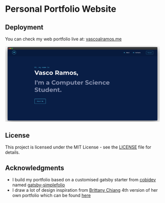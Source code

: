 # Personal Portfolio Website

## Deployment

You can check my web portfolio live at: [vascoalramos.me](https://vascoalramos.me)

![Portfolio Thumbnail](thumbnail.png)


## License

This project is licensed under the MIT License - see the [LICENSE](LICENSE) file for details.

## Acknowledgments

* I build my portfolio based on a customised gatsby starter from [cobidev](https://github.com/cobidev) named [gatsby-simplefolio](https://github.com/cobidev/gatsby-simplefolio)
* I draw a lot of design inspiration from [Brittany Chiang](https://github.com/bchiang7/) 4th version of her own portfolio which can be found [here](https://github.com/bchiang7/v4)